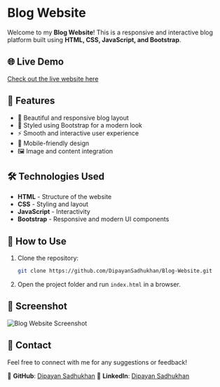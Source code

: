 # Blog Website

Welcome to my **Blog Website**! This is a responsive and interactive blog platform built using **HTML, CSS, JavaScript, and Bootstrap**.

## 🌐 Live Demo
[Check out the live website here](https://dipayansadhukhan.github.io/Blog-Website/)

## 📌 Features
- 📖 Beautiful and responsive blog layout
- 🎨 Styled using Bootstrap for a modern look
- ⚡ Smooth and interactive user experience
- 📱 Mobile-friendly design
- 🖼️ Image and content integration

## 🛠️ Technologies Used
- **HTML** - Structure of the website
- **CSS** - Styling and layout
- **JavaScript** - Interactivity
- **Bootstrap** - Responsive and modern UI components

## 🚀 How to Use
1. Clone the repository:
   ```sh
   git clone https://github.com/DipayanSadhukhan/Blog-Website.git
   ```
2. Open the project folder and run `index.html` in a browser.

## 📸 Screenshot
![Blog Website Screenshot](img/ss_blog.png)

## 📩 Contact
Feel free to connect with me for any suggestions or feedback!

🔗 **GitHub**: [Dipayan Sadhukhan](https://github.com/DipayanSadhukhan)
🔗 **LinkedIn**: [Dipayan Sadhukhan](https://www.linkedin.com/in/dipayan-sadhukhan-0b295a352/)
